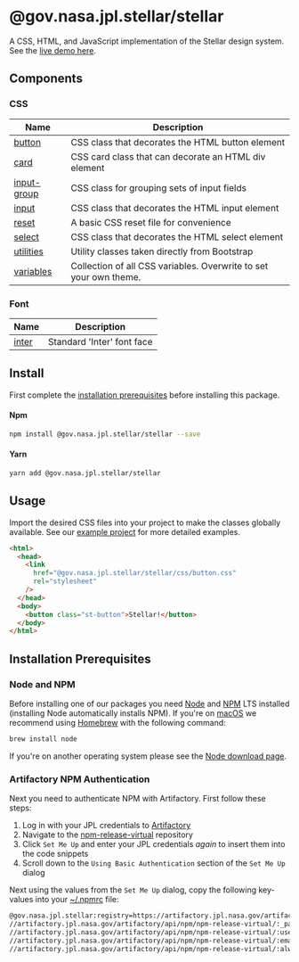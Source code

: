 # @gov.nasa.jpl.stellar/stellar

A CSS, HTML, and JavaScript implementation of the Stellar design system. See the [live demo here](https://github.jpl.nasa.gov/pages/Stellar/stellar/example/).

## Components

### CSS

| Name                                 | Description                                                       |
| ------------------------------------ | ----------------------------------------------------------------- |
| [button](./css/button.css)           | CSS class that decorates the HTML button element                  |
| [card](./css/card.css)               | CSS card class that can decorate an HTML div element              |
| [input-group](./css/input-group.css) | CSS class for grouping sets of input fields                       |
| [input](./css/input.css)             | CSS class that decorates the HTML input element                   |
| [reset](./css/reset.css)             | A basic CSS reset file for convenience                            |
| [select](./css/select.css)           | CSS class that decorates the HTML select element                  |
| [utilities](./css/utilities.css)     | Utility classes taken directly from Bootstrap                     |
| [variables](./css/variables.css)     | Collection of all CSS variables. Overwrite to set your own theme. |

### Font

| Name                  | Description                |
| --------------------- | -------------------------- |
| [inter](./font/inter) | Standard 'Inter' font face |

## Install

First complete the [installation prerequisites](#installation-prerequisites) before installing this package.

#### Npm

```bash
npm install @gov.nasa.jpl.stellar/stellar --save
```

#### Yarn

```bash
yarn add @gov.nasa.jpl.stellar/stellar
```

## Usage

Import the desired CSS files into your project to make the classes globally available. See our [example project](https://github.jpl.nasa.gov/Stellar/example-stellar) for more detailed examples.

```html
<html>
  <head>
    <link
      href="@gov.nasa.jpl.stellar/stellar/css/button.css"
      rel="stylesheet"
    />
  </head>
  <body>
    <button class="st-button">Stellar!</button>
  </body>
</html>
```

## Installation Prerequisites

### Node and NPM

Before installing one of our packages you need [Node](https://nodejs.org/en/) and [NPM](https://docs.npmjs.com/about-npm/) LTS installed (installing Node automatically installs NPM). If you're on [macOS](https://www.apple.com/macos) we recommend using [Homebrew](https://brew.sh/) with the following command:

```sh
brew install node
```

If you're on another operating system please see the [Node download page](https://nodejs.org/en/download/).

### Artifactory NPM Authentication

Next you need to authenticate NPM with Artifactory. First follow these steps:

1. Log in with your JPL credentials to [Artifactory](https://artifactory.jpl.nasa.gov/artifactory/webapp/#/login)
1. Navigate to the [npm-release-virtual](https://artifactory.jpl.nasa.gov/artifactory/webapp/#/artifacts/browse/tree/General/npm-release-virtual) repository
1. Click `Set Me Up` and enter your JPL credentials _again_ to insert them into the code snippets
1. Scroll down to the `Using Basic Authentication` section of the `Set Me Up` dialog

Next using the values from the `Set Me Up` dialog, copy the following key-values into your [~/.npmrc](https://docs.npmjs.com/configuring-npm/npmrc.html) file:

```sh
@gov.nasa.jpl.stellar:registry=https://artifactory.jpl.nasa.gov/artifactory/api/npm/npm-release-virtual/
//artifactory.jpl.nasa.gov/artifactory/api/npm/npm-release-virtual/:_password=<BASE64_PASSWORD>
//artifactory.jpl.nasa.gov/artifactory/api/npm/npm-release-virtual/:username=<USERNAME>
//artifactory.jpl.nasa.gov/artifactory/api/npm/npm-release-virtual/:email=<youremail@email.com>
//artifactory.jpl.nasa.gov/artifactory/api/npm/npm-release-virtual/:always-auth=true
```
